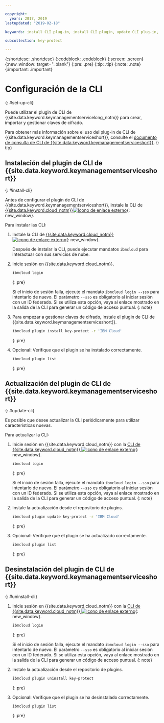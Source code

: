 ```yaml
---

copyright:
  years: 2017, 2019
lastupdated: "2019-02-18"

keywords: install CLI plug-in, install CLI plugin, update CLI plug-in, update CLI plugin, uninstall CLI plug-in, uninstall CLI plugin, Key Protect CLI plug-in, Key Protect CLI plugin, KMS plug-in, KMS plugin

subcollection: key-protect

---
```


{:shortdesc: .shortdesc}
{:codeblock: .codeblock}
{:screen: .screen}
{:new_window: target="_blank"}
{:pre: .pre}
{:tip: .tip}
{:note: .note}
{:important: .important}

# Configuración de la CLI
{: #set-up-cli}

Puede utilizar el plugin de CLI de {{site.data.keyword.keymanagementservicelong_notm}} para crear, importar y gestionar claves de cifrado.

Para obtener más información sobre el uso del plug-in de CLI de {{site.data.keyword.keymanagementserviceshort}}, consulte el [documento de consulta de CLI de {{site.data.keyword.keymanagementserviceshort}}](/docs/services/key-protect?topic=key-protect-cli-reference).
{: tip}

## Instalación del plugin de CLI de {{site.data.keyword.keymanagementserviceshort}}
{: #install-cli}

Antes de configurar el plugin de CLI de {{site.data.keyword.keymanagementserviceshort}}, instale la CLI de [{{site.data.keyword.cloud_notm}}![Icono de enlace externo](../../icons/launch-glyph.svg "Icono de enlace externo")](/docs/cli?topic=cloud-cli-overview){: new_window}. 

Para instalar las CLI:

1. Instale la CLI de [{{site.data.keyword.cloud_notm}}![Icono de enlace externo](../../icons/launch-glyph.svg "Icono de enlace externo")](/docs/cli?topic=cloud-cli-overview){: new_window}.

    Después de instalar la CLI, puede ejecutar mandatos `ibmcloud` para interactuar con sus servicios de nube.

2. Inicie sesión en {{site.data.keyword.cloud_notm}}.

    ```sh
    ibmcloud login 
    ```
    {: pre}

    Si el inicio de sesión falla, ejecute el mandato `ibmcloud login --sso` para intentarlo de nuevo. El parámetro `--sso` es obligatorio al iniciar sesión con un ID federado. Si se utiliza esta opción, vaya al enlace mostrado en la salida de la CLI para generar un código de acceso puntual.
    {: note}

3. Para empezar a gestionar claves de cifrado, instale el plugin de CLI de {{site.data.keyword.keymanagementserviceshort}}.

    ```sh
    ibmcloud plugin install key-protect -r 'IBM Cloud'
    ```
    {: pre}

4. Opcional: Verifique que el plugin se ha instalado correctamente.

    ```sh
    ibmcloud plugin list
    ```
    {: pre}

## Actualización del plugin de CLI de {{site.data.keyword.keymanagementserviceshort}}
{: #update-cli}

Es posible que desee actualizar la CLI periódicamente para utilizar características nuevas.

Para actualizar la CLI:

1. Inicie sesión en {{site.data.keyword.cloud_notm}} con la [CLI de {{site.data.keyword.cloud_notm}} ![Icono de enlace externo](../../icons/launch-glyph.svg "Icono de enlace externo")](/docs/cli?topic=cloud-cli-overview){: new_window}.

    ```sh
    ibmcloud login 
    ```
    {: pre}

    Si el inicio de sesión falla, ejecute el mandato `ibmcloud login --sso` para intentarlo de nuevo. El parámetro `--sso` es obligatorio al iniciar sesión con un ID federado. Si se utiliza esta opción, vaya al enlace mostrado en la salida de la CLI para generar un código de acceso puntual.
    {: note}

2. Instale la actualización desde el repositorio de plugins.

    ```sh
    ibmcloud plugin update key-protect -r 'IBM Cloud'
    ```
    {: pre}

3. Opcional: Verifique que el plugin se ha actualizado correctamente.

    ```sh
    ibmcloud plugin list
    ```
    {: pre}

## Desinstalación del plugin de CLI de {{site.data.keyword.keymanagementserviceshort}}
{: #uninstall-cli}

1. Inicie sesión en {{site.data.keyword.cloud_notm}} con la [CLI de {{site.data.keyword.cloud_notm}} ![Icono de enlace externo](../../icons/launch-glyph.svg "Icono de enlace externo")](/docs/cli?topic=cloud-cli-overview){: new_window}.

    ```sh
    ibmcloud login 
    ```
    {: pre}

    Si el inicio de sesión falla, ejecute el mandato `ibmcloud login --sso` para intentarlo de nuevo. El parámetro `--sso` es obligatorio al iniciar sesión con un ID federado. Si se utiliza esta opción, vaya al enlace mostrado en la salida de la CLI para generar un código de acceso puntual.
    {: note}

2. Instale la actualización desde el repositorio de plugins.

    ```sh
    ibmcloud plugin uninstall key-protect
    ```
    {: pre}

3. Opcional: Verifique que el plugin se ha desinstalado correctamente.

    ```sh
    ibmcloud plugin list
    ```
    {: pre}
